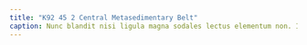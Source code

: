 ```yaml
---
title: "K92 45 2 Central Metasedimentary Belt"
caption: Nunc blandit nisi ligula magna sodales lectus elementum non. Integer id venenatis velit.
---
```

